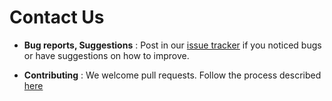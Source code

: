 # Contact Us

* **Bug reports, Suggestions** : Post in our [issue tracker](https://github.com/CS2103JAN2017-T16-B3/main/issues)
  if you noticed bugs or have suggestions on how to improve.

* **Contributing** : We welcome pull requests. Follow the process described [here](https://github.com/oss-generic/process)
